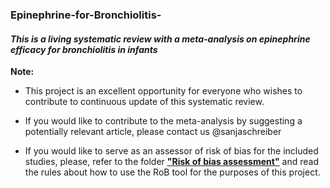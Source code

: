 ### Epinephrine-for-Bronchiolitis-

#### *This is a living systematic review with a meta-analysis on epinephrine efficacy for bronchiolitis in infants*

**Note:**
- This project is an excellent opportunity for everyone who wishes to contribute to continuous update of this systematic review. 

- If you would like to contribute to the meta-analysis by suggesting a potentially relevant article, please contact us @sanjaschreiber

- If you would like to serve as an assessor of risk of bias for the included studies, please, refer to the folder [**"Risk of bias assessment"**](https://github.com/sanjaschreiber/Epinephrine-for-Bronchiolitis-/blob/master/Risk-of-bias-assessment/RoB%20rules.md) and read the rules about how to use the RoB tool for the purposes of this project.
